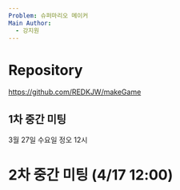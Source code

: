 ```yaml
---
Problem: 슈퍼마리오 메이커
Main Author:
  - 강지원
---
```

# Repository

https://github.com/REDKJW/makeGame


## 1차 중간 미팅

3월 27일 수요일 정오 12시


# 2차 중간 미팅 (4/17 12:00)



